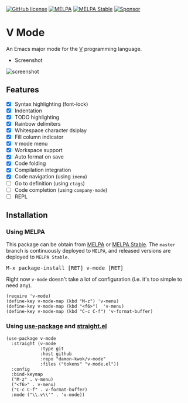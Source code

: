 [![GitHub license](https://img.shields.io/github/license/damon-kwok/v-mode)](https://github.com/damon-kwok/v-mode/blob/master/COPYING)
[![MELPA](http://melpa.org/packages/v-mode-badge.svg)](http://melpa.org/#/v-mode)
[![MELPA Stable](http://stable.melpa.org/packages/v-mode-badge.svg)](http://stable.melpa.org/#/v-mode)
[![Sponsor](https://img.shields.io/badge/Support%20Me-%F0%9F%92%97-ff69b4.svg)](https://www.patreon.com/DamonKwok)

# V Mode

An Emacs major mode for the [V](https://vlang.io/) programming language.

- Screenshot

![screenshot](https://github.com/damon-kwok/v-mode/blob/master/screenshot.png)

## Features
- [X] Syntax highlighting (font-lock)
- [X] Indentation
- [x] TODO highlighting
- [x] Rainbow delimiters
- [x] Whitespace character dsiplay
- [x] Fill column indicator
- [x] `V` mode menu
- [x] Workspace support
- [x] Auto format on save
- [x] Code folding
- [x] Compilation integration
- [x] Code navigation (using `imenu`)
- [ ] Go to definition (using `ctags`)
- [ ] Code completion (using `company-mode`)
- [ ] REPL

## Installation

### Using MELPA
This package can be obtain from
[MELPA](http://melpa.org/#/v-mode) or
[MELPA Stable](http://stable.melpa.org/#/v-mode). The `master`
branch is continuously deployed to `MELPA`, and released versions are
deployed to `MELPA Stable`.

<kbd>M-x package-install [RET] v-mode [RET]</kbd>

Right now `v-mode` doesn't take a lot of configuration (i.e.
it's too simple to need any).

```elisp
(require 'v-mode)
(define-key v-mode-map (kbd "M-z") 'v-menu)
(define-key v-mode-map (kbd "<f6>")  'v-menu)
(define-key v-mode-map (kbd "C-c C-f") 'v-format-buffer)
```

### Using [use-package](https://github.com/jwiegley/use-package) and [straight.el](https://github.com/raxod502/straight.el)

```elisp
(use-package v-mode
  :straight (v-mode
             :type git
             :host github
             :repo "damon-kwok/v-mode"
             :files ("tokens" "v-mode.el"))
  :config
  :bind-keymap
  ("M-z" . v-menu)
  ("<f6>" . v-menu)
  ("C-c C-f" . v-format-buffer)
  :mode ("\\.v\\'" . 'v-mode))
```
